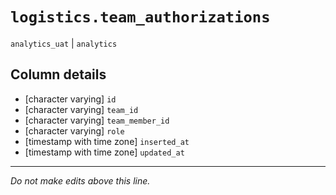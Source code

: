 # `logistics.team_authorizations`
`analytics_uat` | `analytics`

## Column details
* [character varying] `id`
* [character varying] `team_id`
* [character varying] `team_member_id`
* [character varying] `role`
* [timestamp with time zone] `inserted_at`
* [timestamp with time zone] `updated_at`

-------------------------------------------------------------------------------
*Do not make edits above this line.*
